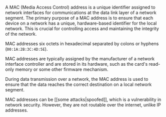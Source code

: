 A MAC (Media Access Control) address is a unique identifier assigned to network interfaces for communications at the data link layer of a network segment. The primary purpose of a MAC address is to ensure that each device on a network has a unique, hardware-based identifier for the local network. This is crucial for controlling access and maintaining the integrity of the network.

MAC addresses six octets in hexadecimal separated by colons or hyphens (`00:1A:2B:3C:4D:5E`).

MAC addresses are typically assigned by the manufacturer of a network interface controller and are stored in its hardware, such as the card's read-only memory or some other firmware mechanism.

During data transmission over a network, the MAC address is used to ensure that the data reaches the correct destination on a local network segment.

MAC addresses can be [[some attacks|spoofed]], which is a vulnerability in network security. However, they are not routable over the internet, unlike IP addresses.